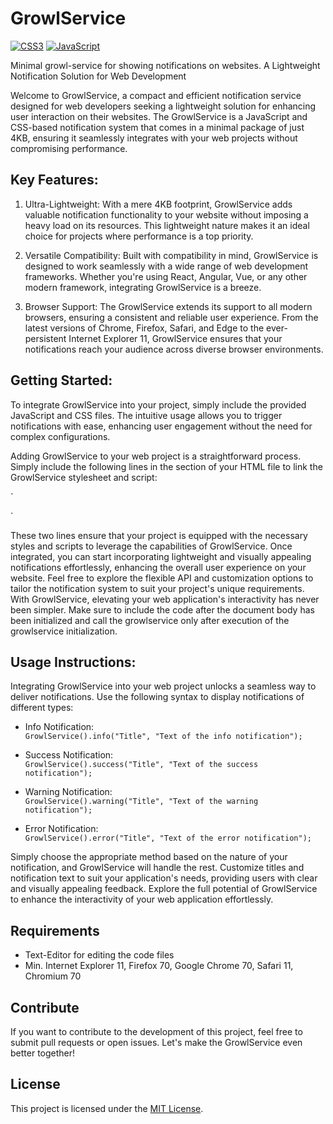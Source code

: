 # GrowlService
[![CSS3](https://img.shields.io/badge/css3-black?style=for-the-badge&logo=css3)](https://hub.docker.com/u/marzeckm)
[![JavaScript](https://img.shields.io/badge/javascript-black?style=for-the-badge&logo=javascript)](https://github.com/marzeckm)  
  
Minimal growl-service for showing notifications on websites. A Lightweight Notification Solution for Web Development

Welcome to GrowlService, a compact and efficient notification service designed for web developers seeking a lightweight solution for enhancing user interaction on their websites. The GrowlService is a JavaScript and CSS-based notification system that comes in a minimal package of just 4KB, ensuring it seamlessly integrates with your web projects without compromising performance.

## Key Features:

1. Ultra-Lightweight: With a mere 4KB footprint, GrowlService adds valuable notification functionality to your website without imposing a heavy load on its resources. This lightweight nature makes it an ideal choice for projects where performance is a top priority.

2. Versatile Compatibility: Built with compatibility in mind, GrowlService is designed to work seamlessly with a wide range of web development frameworks. Whether you're using React, Angular, Vue, or any other modern framework, integrating GrowlService is a breeze.

3. Browser Support: The GrowlService extends its support to all modern browsers, ensuring a consistent and reliable user experience. From the latest versions of Chrome, Firefox, Safari, and Edge to the ever-persistent Internet Explorer 11, GrowlService ensures that your notifications reach your audience across diverse browser environments.

## Getting Started:
To integrate GrowlService into your project, simply include the provided JavaScript and CSS files. The intuitive usage allows you to trigger notifications with ease, enhancing user engagement without the need for complex configurations.

Adding GrowlService to your web project is a straightforward process. Simply include the following lines in the <head> section of your HTML file to link the GrowlService stylesheet and script:

`<link rel="stylesheet" href="url/to/GrowlService.min.css">
<script src="url/to/GrowlService.min.js"></script>`

These two lines ensure that your project is equipped with the necessary styles and scripts to leverage the capabilities of GrowlService. Once integrated, you can start incorporating lightweight and visually appealing notifications effortlessly, enhancing the overall user experience on your website. Feel free to explore the flexible API and customization options to tailor the notification system to suit your project's unique requirements. With GrowlService, elevating your web application's interactivity has never been simpler. Make sure to include the code after the document body has been initialized and call the growlservice only after execution of the growlservice initialization.

## Usage Instructions:

Integrating GrowlService into your web project unlocks a seamless way to deliver notifications. Use the following syntax to display notifications of different types:

- Info Notification:  
`GrowlService().info("Title", "Text of the info notification");`

- Success Notification:  
`GrowlService().success("Title", "Text of the success notification");`

- Warning Notification:  
`GrowlService().warning("Title", "Text of the warning notification");`

- Error Notification:  
`GrowlService().error("Title", "Text of the error notification");`

Simply choose the appropriate method based on the nature of your notification, and GrowlService will handle the rest. Customize titles and notification text to suit your application's needs, providing users with clear and visually appealing feedback. Explore the full potential of GrowlService to enhance the interactivity of your web application effortlessly.

## Requirements
- Text-Editor for editing the code files
- Min. Internet Explorer 11, Firefox 70, Google Chrome 70, Safari 11, Chromium 70

## Contribute
If you want to contribute to the development of this project, feel free to submit pull requests or open issues. Let's make the GrowlService even better together!

## License
This project is licensed under the [MIT License](LICENSE).
